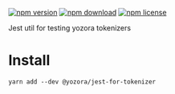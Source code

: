 [![npm version](https://img.shields.io/npm/v/@yozora/jest-for-tokenizer.svg)](https://www.npmjs.com/package/@yozora/jest-for-tokenizer)
[![npm download](https://img.shields.io/npm/dm/@yozora/jest-for-tokenizer.svg)](https://www.npmjs.com/package/@yozora/jest-for-tokenizer)
[![npm license](https://img.shields.io/npm/l/@yozora/jest-for-tokenizer.svg)](https://www.npmjs.com/package/@yozora/jest-for-tokenizer)


Jest util for testing yozora tokenizers

# Install

  ```console
  yarn add --dev @yozora/jest-for-tokenizer
  ```

